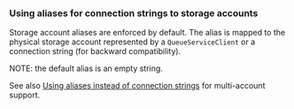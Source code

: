 

### Using aliases for connection strings to storage accounts

Storage account aliases are enforced by default. The alias is mapped to the physical storage account represented by a `QueueServiceClient` or a connection string (for backward compatibility).

NOTE: the default alias is an empty string.

See also [Using aliases instead of connection strings](/transports/azure-storage-queues/multi-storageaccount-support.md#cross-namespace-routing-using-aliases-instead-of-connection-strings) for multi-account support.